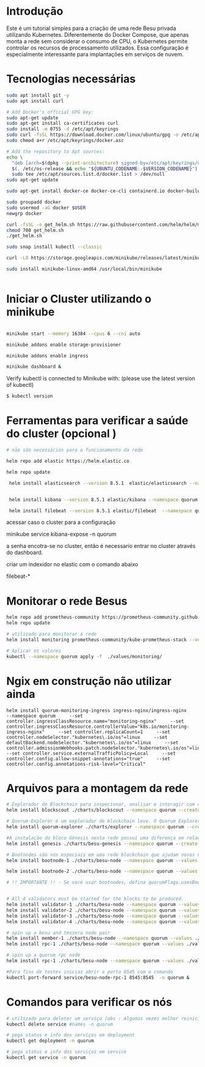 # Introdução

Este é um tutorial simples para a criação de uma rede Besu privada utilizando Kubernetes. Diferentemente do Docker Compose, que apenas monta a rede sem considerar o consumo de CPU, o Kubernetes permite controlar os recursos de processamento utilizados. Essa configuração é especialmente interessante para implantações em serviços de nuvem.

# Tecnologias necessárias
```bash
sudo apt install git -y
sudo apt install curl

# Add Docker's official GPG key:
sudo apt-get update
sudo apt-get install ca-certificates curl
sudo install -m 0755 -d /etc/apt/keyrings
sudo curl -fsSL https://download.docker.com/linux/ubuntu/gpg -o /etc/apt/keyrings/docker.asc
sudo chmod a+r /etc/apt/keyrings/docker.asc

# Add the repository to Apt sources:
echo \
  "deb [arch=$(dpkg --print-architecture) signed-by=/etc/apt/keyrings/docker.asc] https://download.docker.com/linux/ubuntu \
  $(. /etc/os-release && echo "${UBUNTU_CODENAME:-$VERSION_CODENAME}") stable" | \
  sudo tee /etc/apt/sources.list.d/docker.list > /dev/null
sudo apt-get update

sudo apt-get install docker-ce docker-ce-cli containerd.io docker-buildx-plugin docker-compose-plugin

sudo groupadd docker
sudo usermod -aG docker $USER
newgrp docker

curl -fsSL -o get_helm.sh https://raw.githubusercontent.com/helm/helm/main/scripts/get-helm-3
chmod 700 get_helm.sh
./get_helm.sh

sudo snap install kubectl --classic

curl -LO https://storage.googleapis.com/minikube/releases/latest/minikube-linux-amd64

sudo install minikube-linux-amd64 /usr/local/bin/minikube



```

# Iniciar o Cluster utilizando o minikube

```bash

minikube start --memory 16384 --cpus 6 --cni auto

minikube addons enable storage-provisioner

minikube addons enable ingress

minikube dashboard &
```
Verify kubectl is connected to Minikube with: (please use the latest version of kubectl)

```bash
$ kubectl version
```


# Ferramentas para verificar a saúde do cluster (opcional )

```bash
# não são necessários para o funcionamento da rede 

helm repo add elastic https://helm.elastic.co

helm repo update

 helm install elasticsearch --version 8.5.1  elastic/elasticsearch --namespace quorum --create-namespace --values ./values/elasticsearch.yml --set replicas=1 --set minimumMasterNodes=1 


 helm install kibana --version 8.5.1 elastic/kibana --namespace quorum --values ./values/kibana.yml

 helm install filebeat --version 8.5.1 elastic/filebeat  --namespace quorum --values ./values/filebeat.yml
```

acessar caso o cluster para a configuração

minikube service kibana-expose -n quorum

a senha encotra-se no cluster, então é necessario entrar no cluster através do dashboard. 

criar um indexidor no elastic com o comando abaixo

filebeat-* 

# Monitorar o rede Besus

```bash
helm repo add prometheus-community https://prometheus-community.github.io/helm-charts
helm repo update

# utilizado para moniturar a rede
helm install monitoring prometheus-community/kube-prometheus-stack --version 34.10.0 --namespace quorum --create-namespace --values ./values/monitoring.yml --wait

# Aplicar os valores
kubectl --namespace quorum apply -f  ./values/monitoring/
```


# Ngix em construção não utilizar ainda

```
helm install quorum-monitoring-ingress ingress-nginx/ingress-nginx     --namespace quorum     --set controller.ingressClassResource.name="monitoring-nginx"     --set controller.ingressClassResource.controllerValue="k8s.io/monitoring-ingress-nginx"     --set controller.replicaCount=1     --set controller.nodeSelector."kubernetes\.io/os"=linux     --set defaultBackend.nodeSelector."kubernetes\.io/os"=linux     --set controller.admissionWebhooks.patch.nodeSelector."kubernetes\.io/os"=linux     --set controller.service.externalTrafficPolicy=Local     --set controller.config.allow-snippet-annotations="true"     --set controller.config.annotations-risk-level="Critical"
```

# Arquivos para a montagem da rede
```bash
# Explorador de Blockchain para inspecionar, analisar e interagir com cadeias EVM, rollups otimistas e zk-rollups.
helm install blockscout ./charts/blockscout --namespace quorum --create-namespace --values ./values/blockscout-besu.yml

# Quorum-Explorer é um explorador de blockchain leve. O Quorum Explorer não é recomendado para uso em produção e destina-se apenas a fins de demonstração/desenvolvimento.
helm install quorum-explorer ./charts/explorer --namespace quorum --create-namespace  --values ./values/explorer-besu.yaml

#A instalação do bloco Gênesis nesta rede possui uma diferença em relação à rede utilizada no tutorial. Aqui, é utilizado o **quorum-genesis-tool**, localizado em genesis-job-init.yaml, na linha 112.
helm install genesis ./charts/besu-genesis --namespace quorum --create-namespace --values ./values/genesis-besu.yml

# Bootnodes são nós especiais em uma rede blockchain que ajudam novos nós a se conectarem à rede. Eles funcionam como pontos de entrada iniciais, fornecendo uma lista de outros nós ativos para que um novo nó possa estabelecer conexões com a rede. (OBS: sem eles a rede demora a levantar)
helm install bootnode-1 ./charts/besu-node --namespace quorum --values ./values/bootnode.yml

helm install bootnode-2 ./charts/besu-node --namespace quorum --values ./values/bootnode.yml

# !! IMPORTANTE !! - Se você usar bootnodes, defina quorumFlags.usesBootnodes: true nos arquivos YAML de substituição (override).


# All 4 validators must be started for the blocks to be produced.
helm install validator-1 ./charts/besu-node --namespace quorum --values ./values/validator.yml
helm install validator-2 ./charts/besu-node --namespace quorum --values ./values/validator.yml
helm install validator-3 ./charts/besu-node --namespace quorum --values ./values/validator.yml
helm install validator-4 ./charts/besu-node --namespace quorum --values ./values/validator.yml

# spin up a besu and tessera node pair
helm install member-1 ./charts/besu-node --namespace quorum --values ./values/txnode.yml
helm install rpc-1 ./charts/besu-node --namespace quorum --values ./values/reader.yml

# spin up a quorum rpc node
helm install rpc-1 ./charts/besu-node --namespace quorum --values ./values/reader.yml

#Para fins de testes inicias abrir a porta 8545 com o comando
kubectl port-forward service/besu-node-rpc-1 8545:8545  -n quorum &
```

# Comandos para verificar os nós
```bash
# utilizado para deleter um serviço (obs : Algumas vezes melhor reiniciar o minikube)
kubectl delete service #names -n quorum

# pega status e info dos serviços em deployment
kubectl get deployment -n quorum

# pega status e info dos serviços em service
kubectl get service -n quorum

```

